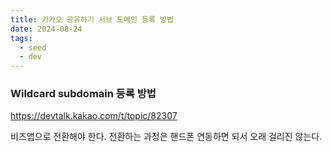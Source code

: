 ```yaml
---
title: 카카오 공유하기 서브 도메인 등록 방법
date: 2024-08-24
tags:
  - seed
  - dev
---
```

### Wildcard subdomain 등록 방법
https://devtalk.kakao.com/t/topic/82307

비즈앱으로 전환해야 한다.
전환하는 과정은 핸드폰 연동하면 되서 오래 걸리진 않는다.
